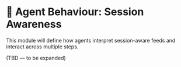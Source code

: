 # 🔁 Agent Behaviour: Session Awareness

This module will define how agents interpret session-aware feeds and interact across multiple steps.

(TBD — to be expanded)